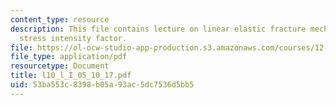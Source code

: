 ```yaml
---
content_type: resource
description: This file contains lecture on linear elastic fracture mechanics and critical
  stress intensity factor.
file: https://ol-ocw-studio-app-production.s3.amazonaws.com/courses/12-524-mechanical-properties-of-rocks-fall-2005/53ba553c8398b05a93ac5dc7536d5bb5_l10_l_I_05_10_17.pdf
file_type: application/pdf
resourcetype: Document
title: l10_l_I_05_10_17.pdf
uid: 53ba553c-8398-b05a-93ac-5dc7536d5bb5
---
```

